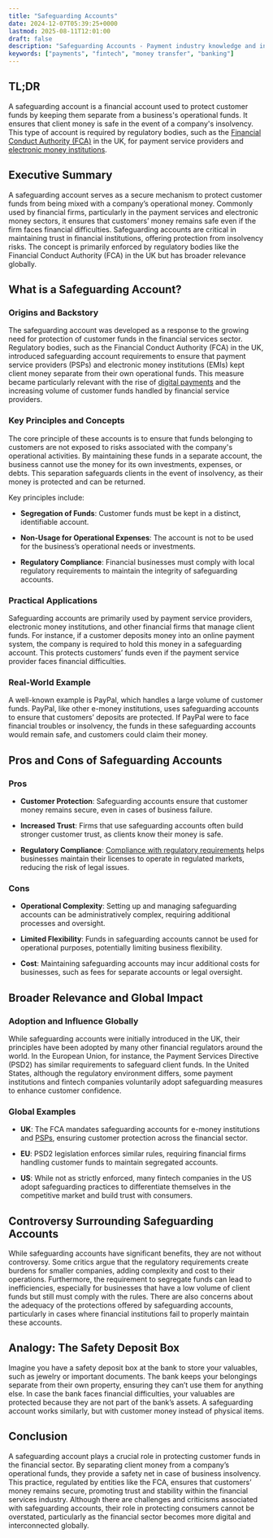 ```yaml
---
title: "Safeguarding Accounts"
date: 2024-12-07T05:39:25+0000
lastmod: 2025-08-11T12:01:00
draft: false
description: "Safeguarding Accounts - Payment industry knowledge and insights"
keywords: ["payments", "fintech", "money transfer", "banking"]
---
```


## TL;DR

A safeguarding account is a financial account used to protect customer funds by keeping them separate from a business's operational funds. It ensures that client money is safe in the event of a company's insolvency. This type of account is required by regulatory bodies, such as the [Financial Conduct Authority (FCA)](https://faisalkhanllc.xyz/resources/payments-wiki/f/financial-conduct-authority-fca/) in the UK, for payment service providers and [electronic money institutions](https://faisalkhanllc.xyz/resources/payments-wiki/e/electronic-money-institution-emi/).

## Executive Summary

A safeguarding account serves as a secure mechanism to protect customer funds from being mixed with a company’s operational money. Commonly used by financial firms, particularly in the payment services and electronic money sectors, it ensures that customers’ money remains safe even if the firm faces financial difficulties. Safeguarding accounts are critical in maintaining trust in financial institutions, offering protection from insolvency risks. The concept is primarily enforced by regulatory bodies like the Financial Conduct Authority (FCA) in the UK but has broader relevance globally.

## What is a Safeguarding Account?

### Origins and Backstory

The safeguarding account was developed as a response to the growing need for protection of customer funds in the financial services sector. Regulatory bodies, such as the Financial Conduct Authority (FCA) in the UK, introduced safeguarding account requirements to ensure that payment service providers (PSPs) and electronic money institutions (EMIs) kept client money separate from their own operational funds. This measure became particularly relevant with the rise of [digital payments](https://faisalkhanllc.xyz/resources/payments-wiki/d/digital-payments/) and the increasing volume of customer funds handled by financial service providers.

### Key Principles and Concepts

The core principle of these accounts is to ensure that funds belonging to customers are not exposed to risks associated with the company's operational activities. By maintaining these funds in a separate account, the business cannot use the money for its own investments, expenses, or debts. This separation safeguards clients in the event of insolvency, as their money is protected and can be returned.

Key principles include:

- **Segregation of Funds**: Customer funds must be kept in a distinct, identifiable account.

- **Non-Usage for Operational Expenses**: The account is not to be used for the business’s operational needs or investments.

- **Regulatory Compliance**: Financial businesses must comply with local regulatory requirements to maintain the integrity of safeguarding accounts.

### Practical Applications

Safeguarding accounts are primarily used by payment service providers, electronic money institutions, and other financial firms that manage client funds. For instance, if a customer deposits money into an online payment system, the company is required to hold this money in a safeguarding account. This protects customers’ funds even if the payment service provider faces financial difficulties.

### Real-World Example

A well-known example is PayPal, which handles a large volume of customer funds. PayPal, like other e-money institutions, uses safeguarding accounts to ensure that customers’ deposits are protected. If PayPal were to face financial troubles or insolvency, the funds in these safeguarding accounts would remain safe, and customers could claim their money.

## Pros and Cons of Safeguarding Accounts

### Pros

- **Customer Protection**: Safeguarding accounts ensure that customer money remains secure, even in cases of business failure.

- **Increased Trust**: Firms that use safeguarding accounts often build stronger customer trust, as clients know their money is safe.

- **Regulatory Compliance**: [Compliance with regulatory requirements](https://faisalkhanllc.xyz/resources/payments-wiki/f/financial-regulatory-frameworks/) helps businesses maintain their licenses to operate in regulated markets, reducing the risk of legal issues.

### Cons

- **Operational Complexity**: Setting up and managing safeguarding accounts can be administratively complex, requiring additional processes and oversight.

- **Limited Flexibility**: Funds in safeguarding accounts cannot be used for operational purposes, potentially limiting business flexibility.

- **Cost**: Maintaining safeguarding accounts may incur additional costs for businesses, such as fees for separate accounts or legal oversight.

## Broader Relevance and Global Impact

### Adoption and Influence Globally

While safeguarding accounts were initially introduced in the UK, their principles have been adopted by many other financial regulators around the world. In the European Union, for instance, the Payment Services Directive (PSD2) has similar requirements to safeguard client funds. In the United States, although the regulatory environment differs, some payment institutions and fintech companies voluntarily adopt safeguarding measures to enhance customer confidence.

### Global Examples

- **UK**: The FCA mandates safeguarding accounts for e-money institutions and [PSPs](https://faisalkhanllc.xyz/resources/payments-wiki/p/payment-service-provider-psp/), ensuring customer protection across the financial sector.

- **EU**: PSD2 legislation enforces similar rules, requiring financial firms handling customer funds to maintain segregated accounts.

- **US**: While not as strictly enforced, many fintech companies in the US adopt safeguarding practices to differentiate themselves in the competitive market and build trust with consumers.

## Controversy Surrounding Safeguarding Accounts

While safeguarding accounts have significant benefits, they are not without controversy. Some critics argue that the regulatory requirements create burdens for smaller companies, adding complexity and cost to their operations. Furthermore, the requirement to segregate funds can lead to inefficiencies, especially for businesses that have a low volume of client funds but still must comply with the rules. There are also concerns about the adequacy of the protections offered by safeguarding accounts, particularly in cases where financial institutions fail to properly maintain these accounts.

## Analogy: The Safety Deposit Box

Imagine you have a safety deposit box at the bank to store your valuables, such as jewelry or important documents. The bank keeps your belongings separate from their own property, ensuring they can’t use them for anything else. In case the bank faces financial difficulties, your valuables are protected because they are not part of the bank’s assets. A safeguarding account works similarly, but with customer money instead of physical items.

## Conclusion

A safeguarding account plays a crucial role in protecting customer funds in the financial sector. By separating client money from a company’s operational funds, they provide a safety net in case of business insolvency. This practice, regulated by entities like the FCA, ensures that customers’ money remains secure, promoting trust and stability within the financial services industry. Although there are challenges and criticisms associated with safeguarding accounts, their role in protecting consumers cannot be overstated, particularly as the financial sector becomes more digital and interconnected globally.